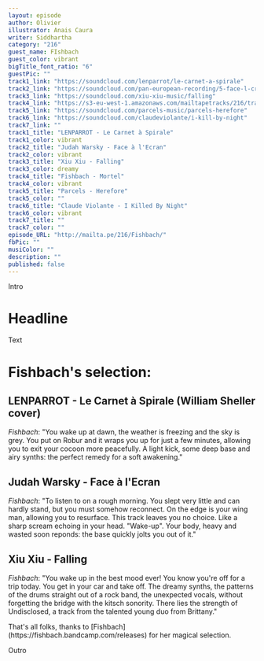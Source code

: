 ```yaml
---
layout: episode
author: Olivier
illustrator: Anais Caura
writer: Siddhartha
category: "216"
guest_name: FIshbach
guest_color: vibrant
bigTitle_font_ratio: "6"
guestPic: ""
track1_link: "https://soundcloud.com/lenparrot/le-carnet-a-spirale"
track2_link: "https://soundcloud.com/pan-european-recording/5-face-l-cran"
track3_link: "https://soundcloud.com/xiu-xiu-music/falling"
track4_link: "https://s3-eu-west-1.amazonaws.com/mailtapetracks/216/track4.mp3"
track5_link: "https://soundcloud.com/parcels-music/parcels-herefore"
track6_link: "https://soundcloud.com/claudeviolante/i-kill-by-night"
track7_link: ""
track1_title: "LENPARROT - Le Carnet à Spirale"
track1_color: vibrant
track2_title: "Judah Warsky - Face à l'Ecran"
track2_color: vibrant
track3_title: "Xiu Xiu - Falling"
track3_color: dreamy
track4_title: "Fishbach - Mortel"
track4_color: vibrant
track5_title: "Parcels - Herefore"
track5_color: ""
track6_title: "Claude Violante - I Killed By Night"
track6_color: vibrant
track7_title: ""
track7_color: ""
episode_URL: "http://mailta.pe/216/Fishbach/"
fbPic: ""
musiColor: ""
description: ""
published: false
---
```




<p id="introduction">Intro</p>

# Headline

Text
 
# Fishbach's selection:

## LENPARROT - Le Carnet à Spirale (William Sheller cover)
_Fishbach_: "You wake up at dawn, the weather is freezing and the sky is grey. You put on Robur and it wraps you up for just a few minutes, allowing you to exit your cocoon more peacefully. A light kick, some deep base and airy synths: the perfect remedy for a soft awakening."

## Judah Warsky - Face à l'Ecran
_Fishbach_: "To listen to on a rough morning.
You slept very little and can hardly stand, but you must somehow reconnect. On the edge is your wing man, allowing you to resurface. This track leaves you no choice. Like a sharp scream echoing in your head. "Wake-up". Your body, heavy and wasted soon reponds: the base quickly jolts you out of it."

## Xiu Xiu - Falling
_Fishbach_: "You wake up in the best mood ever! You know you're off for a trip today. You get in your car and take off. The dreamy synths, the patterns of the drums straight out of a rock band, the unexpected vocals, without forgetting the bridge with the kitsch sonority. There lies the strength of Undisclosed, a track from the talented young duo from Brittany."


<p id="outroduction">
That's all folks, thanks to [Fishbach](https://fishbach.bandcamp.com/releases) for her magical selection.</p>
<p id="outroduction">
Outro
</p>

